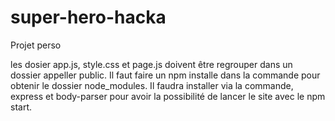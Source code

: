# super-hero-hacka

Projet perso

les dosier app.js, style.css et page.js doivent être regrouper dans un dossier appeller public.
Il faut faire un npm installe dans la commande pour obtenir le dossier node_modules.
Il faudra installer via la commande, express et body-parser pour avoir la possibilité de lancer le site avec le npm start.
